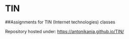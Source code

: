 # TIN
##Assignments for TIN (Internet technologies) classes

Repository hosted under: https://antonikania.github.io/TIN/
